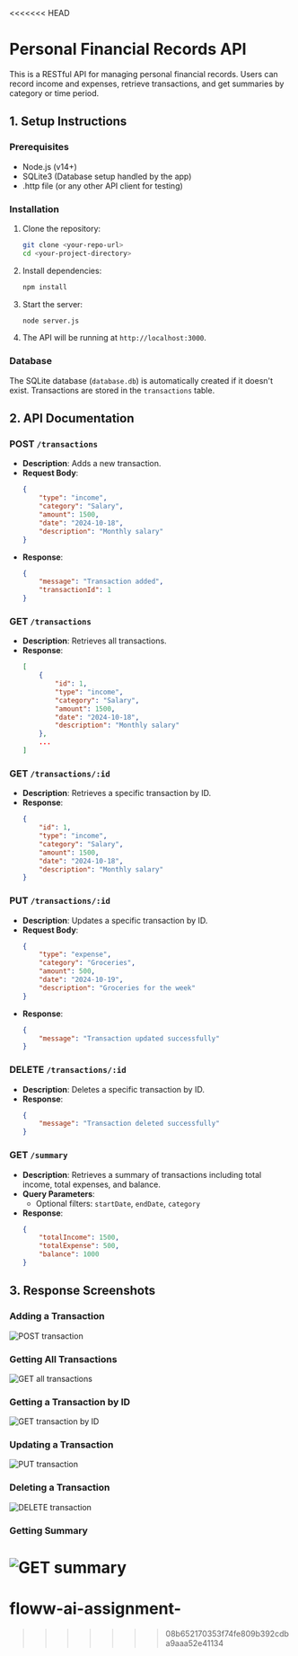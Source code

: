<<<<<<< HEAD
# Personal Financial Records API

This is a RESTful API for managing personal financial records. Users can record income and expenses, retrieve transactions, and get summaries by category or time period.

## 1. Setup Instructions

### Prerequisites
- Node.js (v14+)
- SQLite3 (Database setup handled by the app)
- .http file (or any other API client for testing)

### Installation
1. Clone the repository:
    ```bash
    git clone <your-repo-url>
    cd <your-project-directory>
    ```

2. Install dependencies:
    ```bash
    npm install
    ```

3. Start the server:
    ```bash
    node server.js
    ```

4. The API will be running at `http://localhost:3000`.

### Database
The SQLite database (`database.db`) is automatically created if it doesn't exist. Transactions are stored in the `transactions` table.

## 2. API Documentation

### POST `/transactions`
- **Description**: Adds a new transaction.
- **Request Body**:
    ```json
    {
        "type": "income",
        "category": "Salary",
        "amount": 1500,
        "date": "2024-10-18",
        "description": "Monthly salary"
    }
    ```
- **Response**:
    ```json
    {
        "message": "Transaction added",
        "transactionId": 1
    }
    ```

### GET `/transactions`
- **Description**: Retrieves all transactions.
- **Response**:
    ```json
    [
        {
            "id": 1,
            "type": "income",
            "category": "Salary",
            "amount": 1500,
            "date": "2024-10-18",
            "description": "Monthly salary"
        },
        ...
    ]
    ```

### GET `/transactions/:id`
- **Description**: Retrieves a specific transaction by ID.
- **Response**:
    ```json
    {
        "id": 1,
        "type": "income",
        "category": "Salary",
        "amount": 1500,
        "date": "2024-10-18",
        "description": "Monthly salary"
    }
    ```

### PUT `/transactions/:id`
- **Description**: Updates a specific transaction by ID.
- **Request Body**:
    ```json
    {
        "type": "expense",
        "category": "Groceries",
        "amount": 500,
        "date": "2024-10-19",
        "description": "Groceries for the week"
    }
    ```
- **Response**:
    ```json
    {
        "message": "Transaction updated successfully"
    }
    ```

### DELETE `/transactions/:id`
- **Description**: Deletes a specific transaction by ID.
- **Response**:
    ```json
    {
        "message": "Transaction deleted successfully"
    }
    ```

### GET `/summary`
- **Description**: Retrieves a summary of transactions including total income, total expenses, and balance.
- **Query Parameters**:
  - Optional filters: `startDate`, `endDate`, `category`
- **Response**:
    ```json
    {
        "totalIncome": 1500,
        "totalExpense": 500,
        "balance": 1000
    }
    ```

## 3. Response Screenshots

### Adding a Transaction
![POST transaction](./screenshots/post_transaction.png)

### Getting All Transactions
![GET all transactions](./screenshots/get_transactions.png)

### Getting a Transaction by ID
![GET transaction by ID](./screenshots/get_transaction_by_id.png)

### Updating a Transaction
![PUT transaction](./screenshots/put_transaction.png)

### Deleting a Transaction
![DELETE transaction](./screenshots/delete_transaction.png)

### Getting Summary
![GET summary](./screenshots/get_summary.png)
=======
# floww-ai-assignment-
>>>>>>> 08b652170353f74fe809b392cdba9aaa52e41134
